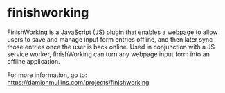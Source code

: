 # finishworking

FinishWorking is a JavaScript (JS) plugin that enables a webpage to allow users to save and manage input form entries offline, and then later sync those entries once the user is back online. Used in conjunction with a JS service worker, finishWorking can turn any webpage input form into an offline application.

For more information, go to: https://damionmullins.com/projects/finishworking
